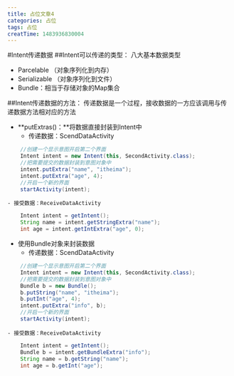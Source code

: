 ```yaml
---
title: 占位文章4
categories: 占位
tags: 占位
creatTime: 1483936830004
---
```



#Intent传递数据
##Intent可以传递的类型：
八大基本数据类型
- Parcelable （对象序列化到内存）
- Serializable （对象序列化到文件）
- Bundle：相当于存储对象的Map集合

##Intent传递数据的方法：
传递数据是一个过程，接收数据的一方应该调用与传递数据方法相对应的方法
- **putExtras()：**将数据直接封装到Intent中
	- 传递数据：ScendDataActivity
```java
    //创建一个显示意图开启第二个界面
	Intent intent = new Intent(this, SecondActivity.class);
	//把需要提交的数据封装到意图对象中
	intent.putExtra("name", "itheima");
	intent.putExtra("age", 4);
    //开启一个新的界面
	startActivity(intent);
```
	- 接受数据：ReceiveDataActivity
```java
	Intent intent = getIntent();
	String name = intent.getStringExtra("name");
	int age = intent.getIntExtra("age", 0);
```
- 使用Bundle对象来封装数据
	- 传递数据：ScendDataActivity
```java
	//创建一个显示意图开启第二个界面
	Intent intent = new Intent(this, SecondActivity.class);
	//把需要提交的数据封装到意图对象中
	Bundle b = new Bundle();
	b.putString("name", "itheima");
	b.putInt("age", 4);
	intent.putExtra("info", b);
	//开启一个新的界面
	startActivity(intent);
```
	- 接受数据：ReceiveDataActivity
```java
	Intent intent = getIntent();
	Bundle b = intent.getBundleExtra("info");
    String name = b.getString("name");
    int age = b.getInt("age");
```



